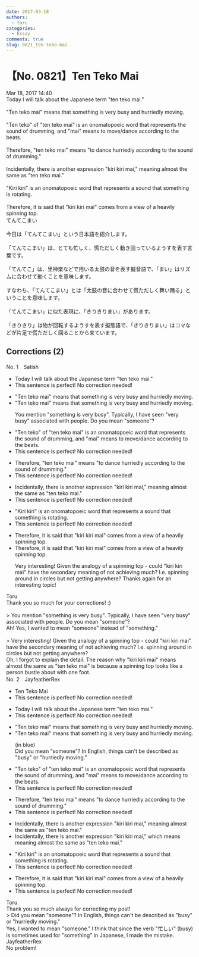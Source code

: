 ```yaml
---
date: 2017-03-18
authors:
  - toru
categories:
  - Essay
comments: true
slug: 0821_ten-teko-mai
---
```


# 【No. 0821】Ten Teko Mai
<div class="date">Mar 18, 2017 14:40</div>
<div id="post"><div id="body_show_ori">
Today I will talk about the Japanese term "ten teko mai."<br/><br/>"Ten teko mai" means that something is very busy and hurriedly moving.<br/><br/>"Ten teko" of "ten teko mai" is an onomatopoeic word that represents the sound of drumming, and "mai" means to move/dance according to the beats.<br/><br/>Therefore, "ten teko mai" means "to dance hurriedly according to the sound of drumming."<br/><br/>Incidentally, there is another expression "kiri kiri mai," meaning almost the same as "ten teko mai."<br/><br/>"Kiri kiri" is an onomatopoeic word that represents a sound that something is rotating.<br/><br/>Therefore, it is said that "kiri kiri mai" comes from a view of a heavily spinning top.
</div></div>

<!-- more -->

<div id="post_ja"><div id="body_show_mo">
てんてこまい<br/><br/>今日は「てんてこまい」という日本語を紹介します。<br/><br/>「てんてこまい」は、とても忙しく、慌ただしく動き回っているようすを表す言葉です。<br/><br/>「てんてこ」は、里神楽などで用いる太鼓の音を表す擬音語で、「まい」はリズムに合わせて動くことを意味します。<br/><br/>すなわち、「てんてこまい」とは「太鼓の音に合わせて慌ただしく舞い踊る」ということを意味します。<br/><br/>「てんてこまい」に似た表現に、「きりきりまい」があります。<br/><br/>「きりきり」は物が回転するようすを表す擬態語で、「きりきりまい」はコマなどが片足で慌ただしく回ることから来ています。
</div></div>

## Corrections (2)
<div id="block"><div class="first_name"> No. 1　<span class="just_name">Satish</span></div><div id="block2">
<ul class="correction_field">
<li class="incorrect">Today I will talk about the Japanese term "ten teko mai."</li>
<li class="corrected perfect">This sentence is perfect! No correction needed!</li>
</ul>
<ul class="correction_field">
<li class="incorrect">"Ten teko mai" means that something is very busy and hurriedly moving.</li>
<li class="corrected correct">
"Ten teko mai" means that something is very busy and hurriedly moving.
<p class="correction_comment">You mention "something is very busy".  Typically, I have seen "very busy" associated with people.  Do you mean "someone"?</p>
</li>
</ul>
<ul class="correction_field">
<li class="incorrect">"Ten teko" of "ten teko mai" is an onomatopoeic word that represents the sound of drumming, and "mai" means to move/dance according to the beats.</li>
<li class="corrected perfect">This sentence is perfect! No correction needed!</li>
</ul>
<ul class="correction_field">
<li class="incorrect">Therefore, "ten teko mai" means "to dance hurriedly according to the sound of drumming."</li>
<li class="corrected perfect">This sentence is perfect! No correction needed!</li>
</ul>
<ul class="correction_field">
<li class="incorrect">Incidentally, there is another expression "kiri kiri mai," meaning almost the same as "ten teko mai."</li>
<li class="corrected perfect">This sentence is perfect! No correction needed!</li>
</ul>
<ul class="correction_field">
<li class="incorrect">"Kiri kiri" is an onomatopoeic word that represents a sound that something is rotating.</li>
<li class="corrected perfect">This sentence is perfect! No correction needed!</li>
</ul>
<ul class="correction_field">
<li class="incorrect">Therefore, it is said that "kiri kiri mai" comes from a view of a heavily spinning top.</li>
<li class="corrected correct">
Therefore, it is said that "kiri kiri mai" comes from a view of a heavily spinning top.
<p class="correction_comment">Very interesting!   Given the analogy of a spinning top - could "kiri kiri mai" have the secondary meaning of not achieving much? I.e. spinning around in circles but not getting anywhere?  Thanks again for an interesting topic!</p>
</li>
</ul>
</div><div class="name"><span class="just_name">Toru</span><br>
Thank you so much for your corrections! :)<br/><br/>&gt; You mention "something is very busy". Typically, I have seen "very busy" associated with people. Do you mean "someone"?<br/>Ah! Yes, I wanted to mean "someone" instead of "something."<br/><br/>&gt; Very interesting! Given the analogy of a spinning top - could "kiri kiri mai" have the secondary meaning of not achieving much? I.e. spinning around in circles but not getting anywhere? <br/>Oh, I forgot to explain the detail. The reason why "kiri kiri mai" means almost the same as "ten teko mai" is because a spinning top looks like a person bustle about with one foot.
</div>
</div>
<div id="block"><div class="first_name"> No. 2　<span class="just_name">JayfeatherRex</span></div><div id="block2">
<ul class="correction_field">
<li class="incorrect">Ten Teko Mai</li>
<li class="corrected perfect">This sentence is perfect! No correction needed!</li>
</ul>
<ul class="correction_field">
<li class="incorrect">Today I will talk about the Japanese term "ten teko mai."</li>
<li class="corrected perfect">This sentence is perfect! No correction needed!</li>
</ul>
<ul class="correction_field">
<li class="incorrect">"Ten teko mai" means that something is very busy and hurriedly moving.</li>
<li class="corrected correct">
"Ten teko mai" means that <span class="f_blue">something </span>is very busy and hurriedly moving.
<p class="correction_comment">(in blue)<br/>Did you mean "someone"?  In English, things can't be described as "busy" or "hurriedly moving."</p>
</li>
</ul>
<ul class="correction_field">
<li class="incorrect">"Ten teko" of "ten teko mai" is an onomatopoeic word that represents the sound of drumming, and "mai" means to move/dance according to the beats.</li>
<li class="corrected perfect">This sentence is perfect! No correction needed!</li>
</ul>
<ul class="correction_field">
<li class="incorrect">Therefore, "ten teko mai" means "to dance hurriedly according to the sound of drumming."</li>
<li class="corrected perfect">This sentence is perfect! No correction needed!</li>
</ul>
<ul class="correction_field">
<li class="incorrect">Incidentally, there is another expression "kiri kiri mai," meaning almost the same as "ten teko mai."</li>
<li class="corrected correct">
Incidentally, there is another expression "kiri kiri mai," <span class="f_red">which means </span><span class="sline">meaning </span>almost the same as "ten teko mai."
</li>
</ul>
<ul class="correction_field">
<li class="incorrect">"Kiri kiri" is an onomatopoeic word that represents a sound that something is rotating.</li>
<li class="corrected perfect">This sentence is perfect! No correction needed!</li>
</ul>
<ul class="correction_field">
<li class="incorrect">Therefore, it is said that "kiri kiri mai" comes from a view of a heavily spinning top.</li>
<li class="corrected perfect">This sentence is perfect! No correction needed!</li>
</ul>
</div><div class="name"><span class="just_name">Toru</span><br>
Thank you so much always for correcting my post!<br/>&gt; Did you mean "someone"? In English, things can't be described as "busy" or "hurriedly moving."<br/>Yes, I wanted to mean "someone." I think that since the verb "忙しい" (busy) is sometimes used for "something" in Japanese, I made the mistake.
</div>
<div class="name"><span class="just_name">JayfeatherRex</span><br>
No problem!
</div>
</div>
